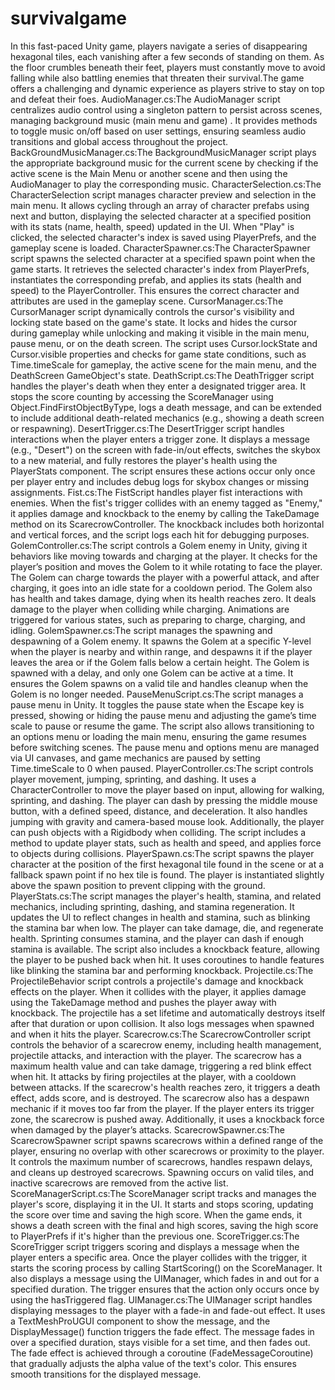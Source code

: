 # survivalgame
In this fast-paced Unity game, players navigate a series of disappearing hexagonal tiles, each vanishing after a few seconds of standing on them. As the floor crumbles beneath their feet, players must constantly move to avoid falling while also battling enemies that threaten their survival.The game offers a challenging and dynamic experience as players strive to stay on top and defeat their foes.
AudioManager.cs:The AudioManager script centralizes audio control using a singleton pattern to persist across scenes, managing background music (main menu and game) . It provides methods to toggle music on/off based on user settings, ensuring seamless audio transitions and global access throughout the project.
BackGroundMusicManager.cs:The BackgroundMusicManager script plays the appropriate background music for the current scene by checking if the active scene is the Main Menu or another scene and then using the AudioManager to play the corresponding music.
CharacterSelection.cs:The CharacterSelection script manages character preview and selection in the main menu. It allows cycling through an array of character prefabs using next and button, displaying the selected character at a specified position with its stats (name, health, speed) updated in the UI. When "Play" is clicked, the selected character's index is saved using PlayerPrefs, and the gameplay scene is loaded.
CharacterSpawner.cs:The CharacterSpawner script spawns the selected character at a specified spawn point when the game starts. It retrieves the selected character's index from PlayerPrefs, instantiates the corresponding prefab, and applies its stats (health and speed) to the PlayerController. This ensures the correct character and attributes are used in the gameplay scene.
CursorManager.cs:The CursorManager script dynamically controls the cursor's visibility and locking state based on the game's state. It locks and hides the cursor during gameplay while unlocking and making it visible in the main menu, pause menu, or on the death screen. The script uses Cursor.lockState and Cursor.visible properties and checks for game state conditions, such as Time.timeScale for gameplay, the active scene for the main menu, and the DeathScreen GameObject's state.
DeathScript.cs:The DeathTrigger script handles the player's death when they enter a designated trigger area. It stops the score counting by accessing the ScoreManager using Object.FindFirstObjectByType, logs a death message, and can be extended to include additional death-related mechanics (e.g., showing a death screen or respawning).
DesertTrigger.cs:The DesertTrigger script handles interactions when the player enters a trigger zone. It displays a message (e.g., "Desert") on the screen with fade-in/out effects, switches the skybox to a new material, and fully restores the player's health using the PlayerStats component. The script ensures these actions occur only once per player entry and includes debug logs for skybox changes or missing assignments.
Fist.cs:The FistScript handles player fist interactions with enemies. When the fist's trigger collides with an enemy tagged as "Enemy," it applies damage and knockback to the enemy by calling the TakeDamage method on its ScarecrowController. The knockback includes both horizontal and vertical forces, and the script logs each hit for debugging purposes.
GolemController.cs:The script controls a Golem enemy in Unity, giving it behaviors like moving towards and charging at the player. It checks for the player’s position and moves the Golem to it while rotating to face the player. The Golem can charge towards the player with a powerful attack, and after charging, it goes into an idle state for a cooldown period. The Golem also has health and takes damage, dying when its health reaches zero. It deals damage to the player when colliding while charging. Animations are triggered for various states, such as preparing to charge, charging, and idling.
GolemSpawner.cs:The script manages the spawning and despawning of a Golem enemy. It spawns the Golem at a specific Y-level when the player is nearby and within range, and despawns it if the player leaves the area or if the Golem falls below a certain height. The Golem is spawned with a delay, and only one Golem can be active at a time. It ensures the Golem spawns on a valid tile and handles cleanup when the Golem is no longer needed.
PauseMenuScript.cs:The script manages a pause menu in Unity. It toggles the pause state when the Escape key is pressed, showing or hiding the pause menu and adjusting the game’s time scale to pause or resume the game. The script also allows transitioning to an options menu or loading the main menu, ensuring the game resumes before switching scenes. The pause menu and options menu are managed via UI canvases, and game mechanics are paused by setting Time.timeScale to 0 when paused.
PlayerController.cs:The script controls player movement, jumping, sprinting, and dashing. It uses a CharacterController to move the player based on input, allowing for walking, sprinting, and dashing. The player can dash by pressing the middle mouse button, with a defined speed, distance, and deceleration. It also handles jumping with gravity and camera-based mouse look. Additionally, the player can push objects with a Rigidbody when colliding. The script includes a method to update player stats, such as health and speed, and applies force to objects during collisions.
PlayerSpawn.cs:The script spawns the player character at the position of the first hexagonal tile found in the scene or at a fallback spawn point if no hex tile is found. The player is instantiated slightly above the spawn position to prevent clipping with the ground.
PlayerStats.cs:The script manages the player's health, stamina, and related mechanics, including sprinting, dashing, and stamina regeneration. It updates the UI to reflect changes in health and stamina, such as blinking the stamina bar when low. The player can take damage, die, and regenerate health. Sprinting consumes stamina, and the player can dash if enough stamina is available. The script also includes a knockback feature, allowing the player to be pushed back when hit. It uses coroutines to handle features like blinking the stamina bar and performing knockback.
Projectile.cs:The ProjectileBehavior script controls a projectile's damage and knockback effects on the player. When it collides with the player, it applies damage using the TakeDamage method and pushes the player away with knockback. The projectile has a set lifetime and automatically destroys itself after that duration or upon collision. It also logs messages when spawned and when it hits the player.
Scarecrow.cs:The ScarecrowController script controls the behavior of a scarecrow enemy, including health management, projectile attacks, and interaction with the player. The scarecrow has a maximum health value and can take damage, triggering a red blink effect when hit. It attacks by firing projectiles at the player, with a cooldown between attacks. If the scarecrow's health reaches zero, it triggers a death effect, adds score, and is destroyed. The scarecrow also has a despawn mechanic if it moves too far from the player. If the player enters its trigger zone, the scarecrow is pushed away. Additionally, it uses a knockback force when damaged by the player’s attacks.
ScarecrowSpawner.cs:The ScarecrowSpawner script spawns scarecrows within a defined range of the player, ensuring no overlap with other scarecrows or proximity to the player. It controls the maximum number of scarecrows, handles respawn delays, and cleans up destroyed scarecrows. Spawning occurs on valid tiles, and inactive scarecrows are removed from the active list.
ScoreManagerScript.cs:The ScoreManager script tracks and manages the player's score, displaying it in the UI. It starts and stops scoring, updating the score over time and saving the high score. When the game ends, it shows a death screen with the final and high scores, saving the high score to PlayerPrefs if it's higher than the previous one.
ScoreTrigger.cs:The ScoreTrigger script triggers scoring and displays a message when the player enters a specific area. Once the player collides with the trigger, it starts the scoring process by calling StartScoring() on the ScoreManager. It also displays a message using the UIManager, which fades in and out for a specified duration. The trigger ensures that the action only occurs once by using the hasTriggered flag.
UIManager.cs:The UIManager script handles displaying messages to the player with a fade-in and fade-out effect. It uses a TextMeshProUGUI component to show the message, and the DisplayMessage() function triggers the fade effect. The message fades in over a specified duration, stays visible for a set time, and then fades out. The fade effect is achieved through a coroutine (FadeMessageCoroutine) that gradually adjusts the alpha value of the text's color. This ensures smooth transitions for the displayed message.
